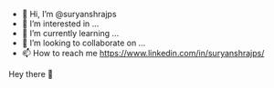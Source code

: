 - 👋 Hi, I’m @suryanshrajps
- 👀 I’m interested in ...
- 🌱 I’m currently learning ...
- 💞️ I’m looking to collaborate on ...
- 📫 How to reach me https://www.linkedin.com/in/suryanshrajps/

<!---
suryanshrajps/suryanshrajps is a ✨ special ✨ repository because its `README.md` (this file) appears on your GitHub profile.
You can click the Preview link to take a look at your changes.
--->
Hey there 👋
